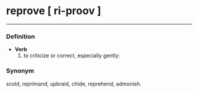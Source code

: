 # reprove [ ri-proov ]
---
### Definition
- **Verb**
  1. to criticize or correct, especially gently:
### Synonym
scold, reprimand, upbraid, chide, reprehend, admonish.
